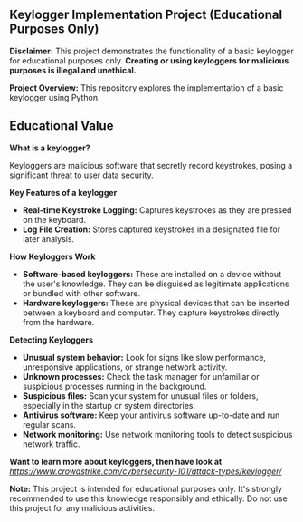 ## Keylogger Implementation Project (Educational Purposes Only)

**Disclaimer:** This project demonstrates the functionality of a basic keylogger for educational purposes only. **Creating or using keyloggers for malicious purposes is illegal and unethical.** 

**Project Overview:** This repository explores the implementation of a basic keylogger using Python. 

## Educational Value

**What is a keylogger?**

Keyloggers are malicious software that secretly record keystrokes, posing a significant threat to user data security.

**Key Features of a keylogger**

* **Real-time Keystroke Logging:** Captures keystrokes as they are pressed on the keyboard.
* **Log File Creation:** Stores captured keystrokes in a designated file for later analysis.

**How Keyloggers Work**

* **Software-based keyloggers:** These are installed on a device without the user's knowledge. They can be disguised as legitimate applications or bundled with other software.
* **Hardware keyloggers:** These are physical devices that can be inserted between a keyboard and computer. They capture keystrokes directly from the hardware.

**Detecting Keyloggers**

* **Unusual system behavior:** Look for signs like slow performance, unresponsive applications, or strange network activity.
* **Unknown processes:** Check the task manager for unfamiliar or suspicious processes running in the background.
* **Suspicious files:** Scan your system for unusual files or folders, especially in the startup or system directories.
* **Antivirus software:** Keep your antivirus software up-to-date and run regular scans.
* **Network monitoring:** Use network monitoring tools to detect suspicious network traffic.

**Want to learn more about keyloggers, then have look at** *https://www.crowdstrike.com/cybersecurity-101/attack-types/keylogger/*


**Note:** This project is intended for educational purposes only.  It's strongly recommended to use this knowledge responsibly and ethically. Do not use this project for any malicious activities.